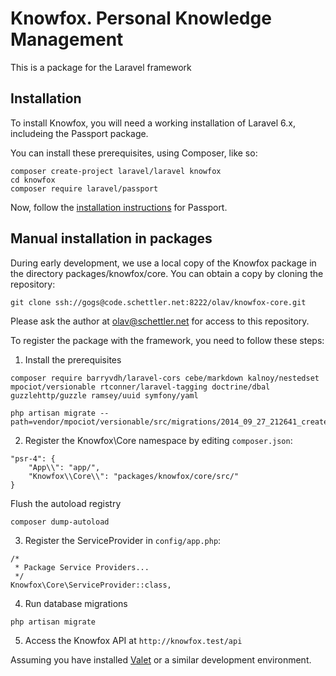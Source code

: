 # Knowfox. Personal Knowledge Management

This is a package for the Laravel framework

## Installation

To install Knowfox, you will need a working installation of Laravel 6.x, includeing the Passport package.

You can install these prerequisites, using Composer, like so:

````
composer create-project laravel/laravel knowfox
cd knowfox
composer require laravel/passport
````

Now, follow the [installation instructions](https://laravel.com/docs/6.x/passport#installation) for Passport.

## Manual installation in packages

During early development, we use a local copy of the Knowfox package in the directory packages/knowfox/core. You can obtain a copy by cloning the repository:

````
git clone ssh://gogs@code.schettler.net:8222/olav/knowfox-core.git
````

Please ask the author at olav@schettler.net for access to this repository.

To register the package with the framework, you need to follow these steps:

1. Install the prerequisites

````
composer require barryvdh/laravel-cors cebe/markdown kalnoy/nestedset mpociot/versionable rtconner/laravel-tagging doctrine/dbal guzzlehttp/guzzle ramsey/uuid symfony/yaml

php artisan migrate --path=vendor/mpociot/versionable/src/migrations/2014_09_27_212641_create_versions_table.php
````

2. Register the Knowfox\Core namespace by editing `composer.json`:

````
"psr-4": {
    "App\\": "app/",
    "Knowfox\\Core\\": "packages/knowfox/core/src/"
}
````

Flush the autoload registry

````
composer dump-autoload
````

3. Register the ServiceProvider in `config/app.php`:

````
/*
 * Package Service Providers...
 */
Knowfox\Core\ServiceProvider::class,
````

4. Run database migrations

````
php artisan migrate
````

5. Access the Knowfox API at `http://knowfox.test/api`

Assuming you have installed [Valet](https://laravel.com/docs/6.x/valet) or a similar development environment.
